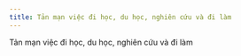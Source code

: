 ```yaml
---
title: Tản mạn việc đi học, du học, nghiên cứu và đi làm
---
```


Tản mạn việc đi học, du học, nghiên cứu và đi làm